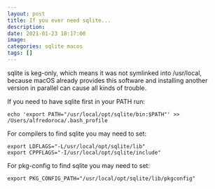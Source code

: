 ```yaml
---
layout: post
title: If you ever need sqlite...
description: 
date: 2021-01-23 18:17:00
image: 
categories: sqlite macos
tags: []
---
```


sqlite is keg-only, which means it was not symlinked into /usr/local,
because macOS already provides this software and installing another version in
parallel can cause all kinds of trouble.

If you need to have sqlite first in your PATH run:

    echo 'export PATH="/usr/local/opt/sqlite/bin:$PATH"' >> /Users/alfredoroca/.bash_profile

For compilers to find sqlite you may need to set:

    export LDFLAGS="-L/usr/local/opt/sqlite/lib"
    export CPPFLAGS="-I/usr/local/opt/sqlite/include"

For pkg-config to find sqlite you may need to set:

    export PKG_CONFIG_PATH="/usr/local/opt/sqlite/lib/pkgconfig"
